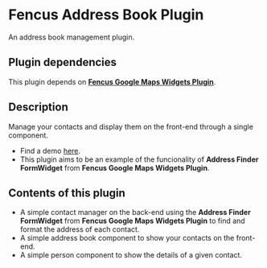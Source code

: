 # Fencus Address Book Plugin

An address book management plugin.

## Plugin dependencies

This plugin depends on [**Fencus Google Maps Widgets Plugin**](https://octobercms.com/plugin/fencus-googlemapswidgets).

## Description

Manage your contacts and display them on the front-end through a single component.

* Find a demo [here](http://www.fencus.com.ar/demo).
* This plugin aims to be an example of the funcionality of **Address Finder FormWidget** from **Fencus Google Maps Widgets Plugin**.

## Contents of this plugin

* A simple contact manager on the back-end using the **Address Finder FormWidget** from **Fencus Google Maps Widgets Plugin** to find and format the address of each contact.
* A simple address book component to show your contacts on the front-end.
* A simple person component to show the details of a given contact.
